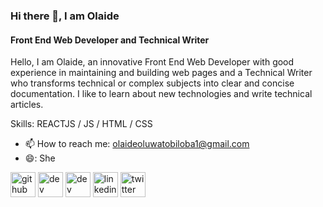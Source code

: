 ### Hi there 👋, I am Olaide
#### Front End Web Developer and Technical Writer 
Hello, 
I am Olaide, an innovative Front End Web Developer with good experience in maintaining and building web pages and a Technical Writer who transforms technical or complex subjects into clear and concise documentation. I like to learn about new technologies and write technical articles. 


Skills:  REACTJS / JS / HTML / CSS
- 📫 How to reach me: olaideoluwatobiloba1@gmail.com 
- 😄: She 


[<img src='https://cdn.jsdelivr.net/npm/simple-icons@3.0.1/icons/github.svg' alt='github' height='40'>](https://github.com/Oluwatobilobaola)  [<img src='https://cdn.jsdelivr.net/npm/simple-icons@3.0.1/icons/dev-dot-to.svg' alt='dev' height='40'>](https://dev.to/https://dev.to/tech_olaide)  [<img src='https://cdn.jsdelivr.net/npm/simple-icons@3.0.1/icons/hashnode.svg' alt='dev' height='40'>](https://olaideoluwatobi.hashnode.dev/)  [<img src='https://cdn.jsdelivr.net/npm/simple-icons@3.0.1/icons/linkedin.svg' alt='linkedin' height='40'>](https://www.linkedin.com/in/https://www.linkedin.com/in/oluwatobiloba-olaide-15102a200//)  [<img src='https://cdn.jsdelivr.net/npm/simple-icons@3.0.1/icons/twitter.svg' alt='twitter' height='40'>](https://twitter.com/https://twitter.com/tech_Olaide/status/1640430131381411840?s=20)  

